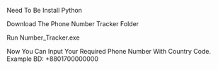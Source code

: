 Need To Be Install Python

Download The Phone Number Tracker Folder

Run Number_Tracker.exe

Now You Can Input Your Required Phone Number With Country Code. Example BD: +8801700000000
